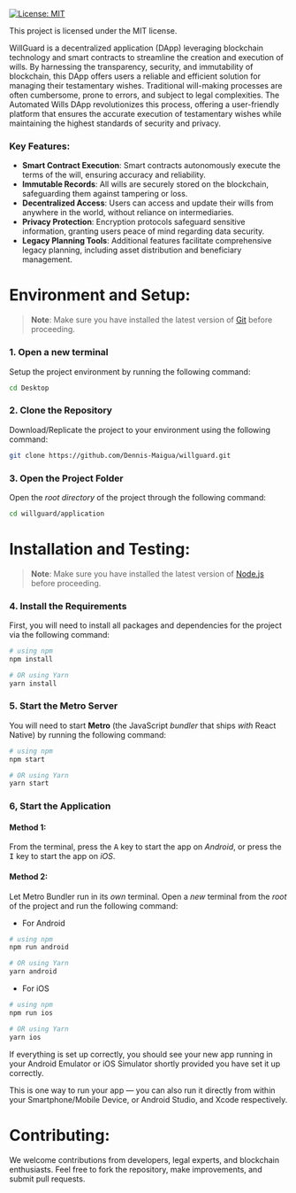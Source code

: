 [![License: MIT](https://img.shields.io/badge/License-MIT-yellow.svg)](https://opensource.org/licenses/MIT)

This project is licensed under the MIT license.

WillGuard is a decentralized application (DApp) leveraging blockchain technology and smart contracts to streamline the creation and execution of wills.
By harnessing the transparency, security, and immutability of blockchain, this DApp offers users a reliable and efficient solution for managing their testamentary wishes. 
Traditional will-making processes are often cumbersome, prone to errors, and subject to legal complexities. 
The Automated Wills DApp revolutionizes this process, offering a user-friendly platform that ensures the accurate execution of testamentary wishes while maintaining the highest standards of security and privacy.

### Key Features:

- **Smart Contract Execution**: Smart contracts autonomously execute the terms of the will, ensuring accuracy and reliability.
- **Immutable Records**: All wills are securely stored on the blockchain, safeguarding them against tampering or loss.
- **Decentralized Access**: Users can access and update their wills from anywhere in the world, without reliance on intermediaries.
- **Privacy Protection**: Encryption protocols safeguard sensitive information, granting users peace of mind regarding data security.
- **Legacy Planning Tools**: Additional features facilitate comprehensive legacy planning, including asset distribution and beneficiary management.

# Environment and Setup:

>**Note**: Make sure you have installed the latest version of [Git](https://git-scm.com/downloads) before proceeding.

### 1. Open a new terminal

Setup the project environment by running the following command:

```bash
cd Desktop
```

### 2. Clone the Repository

Download/Replicate the project to your environment using the following command:

```bash
git clone https://github.com/Dennis-Maigua/willguard.git
```

### 3. Open the Project Folder

Open the _root directory_ of the project through the following command:

```bash
cd willguard/application
```

# Installation and Testing:

>**Note**: Make sure you have installed the latest version of [Node.js](https://nodejs.org/en/download/package-manager) before proceeding.

### 4. Install the Requirements

First, you will need to install all packages and dependencies for the project via the following command:

```bash
# using npm
npm install

# OR using Yarn
yarn install
```

### 5. Start the Metro Server

You will need to start **Metro** (the JavaScript _bundler_ that ships _with_ React Native) by running the following command:

```bash
# using npm
npm start

# OR using Yarn
yarn start
```

### 6, Start the Application

#### Method 1: 

From the terminal, press the <kbd>A</kbd> key to start the app on _Android_, or press the <kbd>I</kbd> key to start the app on _iOS_.

#### Method 2:

Let Metro Bundler run in its _own_ terminal. Open a _new_ terminal from the _root_ of the project and run the following command:

- For Android

```bash
# using npm
npm run android

# OR using Yarn
yarn android
```

- For iOS

```bash
# using npm
npm run ios

# OR using Yarn
yarn ios
```

If everything is set up correctly, you should see your new app running in your Android Emulator or iOS Simulator shortly provided you have set it up correctly.

This is one way to run your app — you can also run it directly from within your Smartphone/Mobile Device, or Android Studio, and Xcode respectively.
   
# Contributing:
We welcome contributions from developers, legal experts, and blockchain enthusiasts. Feel free to fork the repository, make improvements, and submit pull requests.
